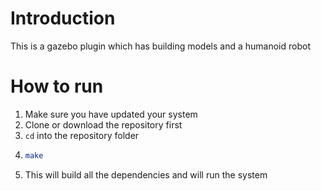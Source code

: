 # Introduction
This is a gazebo plugin which has building models and a humanoid robot


# How to run
1. Make sure you have updated your system
2. Clone or download the repository first
2. `cd` into the repository folder
3. 
   ```sh 
   make
   ```
4. This will build all the dependencies and will run the system
